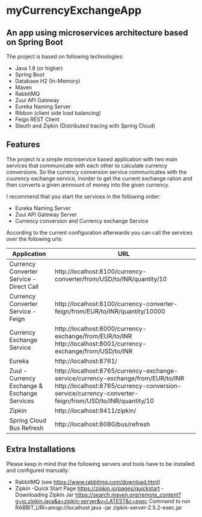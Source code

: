 # myCurrencyExchangeApp
## An app using microservices architecture based on Spring Boot


The project is based on following technologies:

* Java 1.8 (or higher)
* Spring Boot
* Database H2 (In-Memory)
* Maven
* RabbitMQ 
* Zuul API Gateway 
* Eureka Naming Server
* Ribbon (client side load balancing)
* Feign REST Client
* Sleuth and Zipkin (Distributed tracing with Spring Cloud)

## Features

The project is a simple microservice based application with two main services that communicate with each other to calculate currency conversions.
So the currency conversion service communicates with the cuurency exchange service, inorder to get the current exchange ration and then converts a given ammount of money into the given currency.

I recommend that you start the services in the following order:
- Eureka Naming Server
- Zuul API Gateway Server
- Currency conversion and Currency exchange Service

According to the current configuration afterwards you can call the services over the following urls:


|     Application       |     URL          |
| ------------- | ------------- |
|  Currency Converter Service - Direct Call| http://localhost:8100/currency-converter/from/USD/to/INR/quantity/10|
|  Currency Converter Service - Feign| http://localhost:8100/currency-converter-feign/from/EUR/to/INR/quantity/10000|
| Currency Exchange Service | http://localhost:8000/currency-exchange/from/EUR/to/INR http://localhost:8001/currency-exchange/from/USD/to/INR|
| Eureka | http://localhost:8761/|
| Zuul - Currency Exchange & Exchange Services | http://localhost:8765/currency-exchange-service/currency-exchange/from/EUR/to/INR http://localhost:8765/currency-conversion-service/currency-converter-feign/from/USD/to/INR/quantity/10|
| Zipkin | http://localhost:9411/zipkin/ |
| Spring Cloud Bus Refresh | http://localhost:8080/bus/refresh |

## Extra Installations

Please keep in mind that the following servers and tools have to be installed and configured manually:

- RabbitMQ (see https://www.rabbitmq.com/download.html)
- Zipkin 
    -Quick Start Page
      https://zipkin.io/pages/quickstart
    -Downloading Zipkin Jar
      https://search.maven.org/remote_content?g=io.zipkin.java&a=zipkin-server&v=LATEST&c=exec
      Command to run
      RABBIT_URI=amqp://localhost java -jar zipkin-server-2.5.2-exec.jar
